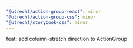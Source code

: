 ```yaml
---
"@utrecht/action-group-react": minor
"@utrecht/action-group-css": minor
"@utrecht/storybook-css": minor
---
```


feat: add column-stretch direction to ActionGroup
